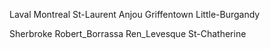 Laval Montreal St-Laurent Anjou Griffentown Little-Burgandy



Sherbroke   Robert_Borrassa  Ren_Levesque   St-Chatherine 
